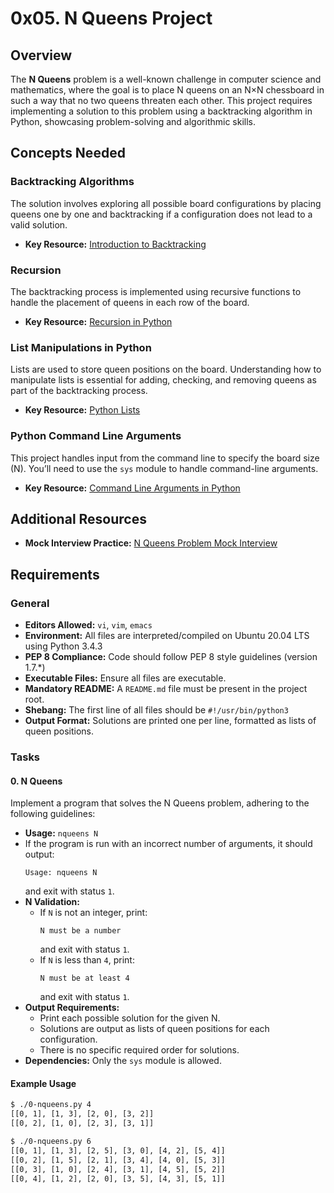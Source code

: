 # 0x05. N Queens Project

## Overview
The **N Queens** problem is a well-known challenge in computer science and mathematics, where the goal is to place N queens on an N×N chessboard in such a way that no two queens threaten each other. This project requires implementing a solution to this problem using a backtracking algorithm in Python, showcasing problem-solving and algorithmic skills.

## Concepts Needed

### Backtracking Algorithms
The solution involves exploring all possible board configurations by placing queens one by one and backtracking if a configuration does not lead to a valid solution.

- **Key Resource:** [Introduction to Backtracking](https://www.geeksforgeeks.org/introduction-to-backtracking-2/)

### Recursion
The backtracking process is implemented using recursive functions to handle the placement of queens in each row of the board.

- **Key Resource:** [Recursion in Python](https://realpython.com/python-thinking-recursively/)

### List Manipulations in Python
Lists are used to store queen positions on the board. Understanding how to manipulate lists is essential for adding, checking, and removing queens as part of the backtracking process.

- **Key Resource:** [Python Lists](https://docs.python.org/3/tutorial/datastructures.html)

### Python Command Line Arguments
This project handles input from the command line to specify the board size (N). You’ll need to use the `sys` module to handle command-line arguments.

- **Key Resource:** [Command Line Arguments in Python](https://docs.python.org/3.3/library/sys.html#sys.argv)

## Additional Resources
- **Mock Interview Practice:** [N Queens Problem Mock Interview](https://www.youtube.com/watch?feature=shared&v=GneS80iYa7I)

## Requirements

### General
- **Editors Allowed:** `vi`, `vim`, `emacs`
- **Environment:** All files are interpreted/compiled on Ubuntu 20.04 LTS using Python 3.4.3
- **PEP 8 Compliance:** Code should follow PEP 8 style guidelines (version 1.7.*)
- **Executable Files:** Ensure all files are executable.
- **Mandatory README:** A `README.md` file must be present in the project root.
- **Shebang:** The first line of all files should be `#!/usr/bin/python3`
- **Output Format:** Solutions are printed one per line, formatted as lists of queen positions.

### Tasks

#### 0. N Queens
Implement a program that solves the N Queens problem, adhering to the following guidelines:

- **Usage:** `nqueens N`
- If the program is run with an incorrect number of arguments, it should output:
  ```
  Usage: nqueens N
  ```
  and exit with status `1`.
- **N Validation:**
  - If `N` is not an integer, print:
    ```
    N must be a number
    ```
    and exit with status `1`.
  - If `N` is less than `4`, print:
    ```
    N must be at least 4
    ```
    and exit with status `1`.
- **Output Requirements:**
  - Print each possible solution for the given N.
  - Solutions are output as lists of queen positions for each configuration.
  - There is no specific required order for solutions.
- **Dependencies:** Only the `sys` module is allowed.

#### Example Usage

```bash
$ ./0-nqueens.py 4
[[0, 1], [1, 3], [2, 0], [3, 2]]
[[0, 2], [1, 0], [2, 3], [3, 1]]
```

```bash
$ ./0-nqueens.py 6
[[0, 1], [1, 3], [2, 5], [3, 0], [4, 2], [5, 4]]
[[0, 2], [1, 5], [2, 1], [3, 4], [4, 0], [5, 3]]
[[0, 3], [1, 0], [2, 4], [3, 1], [4, 5], [5, 2]]
[[0, 4], [1, 2], [2, 0], [3, 5], [4, 3], [5, 1]]
```
